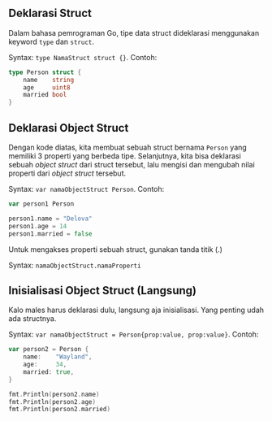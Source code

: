 ## Deklarasi Struct

Dalam bahasa pemrograman Go, tipe data struct dideklarasi menggunakan keyword `type` dan `struct`.

Syntax: `type NamaStruct struct {}`. Contoh:

```go
type Person struct {
	name    string
	age     uint8
	married bool
}
```

## Deklarasi Object Struct

Dengan kode diatas, kita membuat sebuah struct bernama `Person` yang memiliki 3 properti yang berbeda tipe. Selanjutnya, kita bisa deklarasi sebuah *object struct* dari struct tersebut, lalu mengisi dan mengubah nilai properti dari *object struct* tersebut.

Syntax: `var namaObjectStruct Person`. Contoh:

```go
var person1 Person

person1.name = "Delova"
person1.age = 14
person1.married = false
```

Untuk mengakses properti sebuah struct, gunakan tanda titik (.)

Syntax: `namaObjectStruct.namaProperti`

## Inisialisasi Object Struct (Langsung)

Kalo males harus deklarasi dulu, langsung aja inisialisasi. Yang penting udah ada structnya.

Syntax: `var namaObjectStruct = Person{prop:value, prop:value}`. Contoh:

```go
var person2 = Person {
    name:    "Wayland",
    age:     34,
    married: true,
}

fmt.Println(person2.name)
fmt.Println(person2.age)
fmt.Println(person2.married)
```
